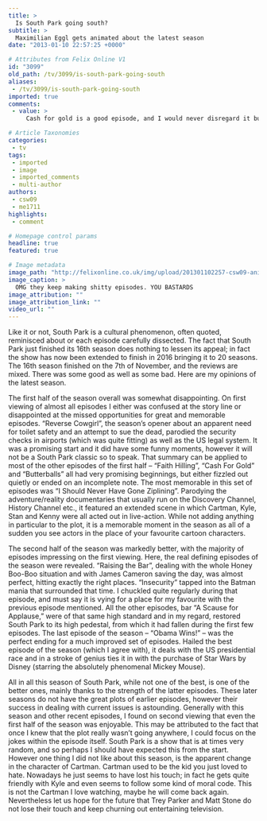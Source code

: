 ```yaml
---
title: >
  Is South Park going south?
subtitle: >
  Maximilian Eggl gets animated about the latest season
date: "2013-01-10 22:57:25 +0000"

# Attributes from Felix Online V1
id: "3099"
old_path: /tv/3099/is-south-park-going-south
aliases:
 - /tv/3099/is-south-park-going-south
imported: true
comments:
 - value: >
     Cash for gold is a good episode, and I would never disregard it but In my own humble opinion, I think there are better episodes. Yes the song is epic, but there isn't really much else in terms of story. I found that most of the jokes were a bit repetitive. I mean c'mon compare it to raising the bar or the giggling of mickey mouse?,each to his own! as long that we can agree that South Park is a good show!,I can't believe you are disregarding Cash for Gold as one of the best episodes of the season. <br> <br>The cash for gold song is an instant classic and what I play on my ipod everytime I take the bus, as in <br>http://www.youtube.com/#/watch?v=hCA-aHoDY7k&amp;desktop_uri=%2Fwatch%3Fv%3DhCA-aHoDY7k,Well, it's just a matter of taste, I just don't find Mickey Mouse funny at all. The joke of walt disney = fascist has been used way just too much

# Article Taxonomies
categories:
 - tv
tags:
 - imported
 - image
 - imported_comments
 - multi-author
authors:
 - csw09
 - me1711
highlights:
 - comment

# Homepage control params
headline: true
featured: true

# Image metadata
image_path: "http://felixonline.co.uk/img/upload/201301102257-csw09-animaatjes-southpark-41673.jpg"
image_caption: >
  OMG they keep making shitty episodes. YOU BASTARDS
image_attribution: ""
image_attribution_link: ""
video_url: ""
---
```


Like it or not, South Park is a cultural phenomenon, often quoted, reminisced about or each episode carefully dissected. The fact that South Park just finished its 16th season does nothing to lessen its appeal; in fact the show has now been extended to finish in 2016 bringing it to 20 seasons.
 The 16th season finished on the 7th of November, and the reviews are mixed. There was some good as well as some bad. Here are my opinions of the latest season.

The first half of the season overall was somewhat disappointing. On first viewing of almost all episodes I either was confused at the story line or disappointed at the missed opportunities for great and memorable episodes. “Reverse Cowgirl”, the season’s opener about an apparent need for toilet safety and an attempt to sue the dead, parodied the security checks in airports (which was quite fitting) as well as the US legal system. It was a promising start and it did have some funny moments, however it will not be a South Park classic so to speak. That summary can be applied to most of the other episodes of the first half – “Faith Hilling”, “Cash For Gold” and “Butterballs” all had very promising beginnings, but either fizzled out quietly or ended on an incomplete note. The most memorable in this set of episodes was “I Should Never Have Gone Ziplining”. Parodying the adventure/reality documentaries that usually run on the Discovery Channel, History Channel etc., it featured an extended scene in which Cartman, Kyle, Stan and Kenny were all acted out in live-action. While not adding anything in particular to the plot, it is a memorable moment in the season as all of a sudden you see actors in the place of your favourite cartoon characters.

The second half of the season was markedly better, with the majority of episodes impressing on the first viewing. Here, the real defining episodes of the season were revealed. “Raising the Bar”, dealing with the whole Honey Boo-Boo situation and with James Cameron saving the day, was almost perfect, hitting exactly the right places. “Insecurity” tapped into the Batman mania that surrounded that time. I chuckled quite regularly during that episode, and must say it is vying for a place for my favourite with the previous episode mentioned. All the other episodes, bar “A Scause for Applause,” were of that same high standard and in my regard, restored South Park to its high pedestal, from which it had fallen during the first few episodes. The last episode of the season – “Obama Wins!” – was the perfect ending for a much improved set of episodes. Hailed the best episode of the season (which I agree with), it deals with the US presidential race and in a stroke of genius ties it in with the purchase of Star Wars by Disney (starring the absolutely phenomenal Mickey Mouse).

All in all this season of South Park, while not one of the best, is one of the better ones, mainly thanks to the strength of the latter episodes. These later seasons do not have the great plots of earlier episodes, however their success in dealing with current issues is astounding. Generally with this season and other recent episodes, I found on second viewing that even the first half of the season was enjoyable. This may be attributed to the fact that once I knew that the plot really wasn’t going anywhere, I could focus on the jokes within the episode itself. South Park is a show that is at times very random, and so perhaps I should have expected this from the start. However one thing I did not like about this season, is the apparent change in the character of Cartman. Cartman used to be the kid you just loved to hate. Nowadays he just seems to have lost his touch; in fact he gets quite friendly with Kyle and even seems to follow some kind of moral code. This is not the Cartman I love watching, maybe he will come back again. Nevertheless let us hope for the future that Trey Parker and Matt Stone do not lose their touch and keep churning out entertaining television.
